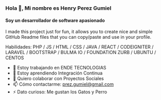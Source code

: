### Hola 👋, Mi nombre es Henry Perez Gumiel
#### Soy un desarrollador de software apasionado
<!--![Soy un desarrollador de software apasionado](https://buy.ham-let.com/pub/static/frontend/Codazon/fastest_food_drink/en_US/css/source/layout/webkul/images/page-banner.jpg)-->

I made this project just for fun, it allows you to create nice and simple GitHub Readme files that you can copy/paste and use in your profile.

Habilidades: PHP  / JS / HTML / CSS / JAVA / REACT / CODEIGNITER / LARAVEL / BOOTSTRAP / BULMA IO / FOUNDATION ZURB / UBUNTU / CENTOS

- 🔭 Estoy trabajando en ENDE TECNOLOGIAS 
- 🌱 Estoy aprendiendo Integración Continua 
- 👯 Quiero colaborar con Proyectos Sociales 
- 📫 Cómo contactarme: prez.gumiel@gmail.com 
- ⚡ Dato curioso: Me gustan los Gatos y Perro 






<!-- ### Hola 👋, Mi nombre es Henry Perez Gumiel
#### Soy un desarrollador de software apasionado
![I am GitHub Readme Generator's creator](https://arturssmirnovs.github.io/github-profile-readme-generator/images/banner.png)

I made this project just for fun, it allows you to create nice and simple GitHub Readme files that you can copy/paste and use in your profile.

Habilidades: VUE JS / REACT / JS / HTML / CSS

- 🔭 Estoy trabajando en this page. 


[<img src='https://cdn.jsdelivr.net/npm/simple-icons@3.0.1/icons/github.svg' alt='github' height='40'>](https://github.com/gumiel)  

![GitHub streak stats](https://github-readme-streak-stats.herokuapp.com/?user=gumiel)  

![Profile views](https://gpvc.arturio.dev/gumiel)  -->
<!--

**gumiel/gumiel** is a ✨ _special_ ✨ repository because its `README.md` (this file) appears on your GitHub profile.

Here are some ideas to get you started:

- 🔭 I’m currently working on ...
- 🌱 I’m currently learning ...
- 👯 I’m looking to collaborate on ...
- 🤔 I’m looking for help with ...
- 💬 Ask me about ...
- 📫 How to reach me: ...
- 😄 Pronouns: ...
- ⚡ Fun fact: ...






https://arturssmirnovs.github.io/github-profile-readme-generator/
-->
